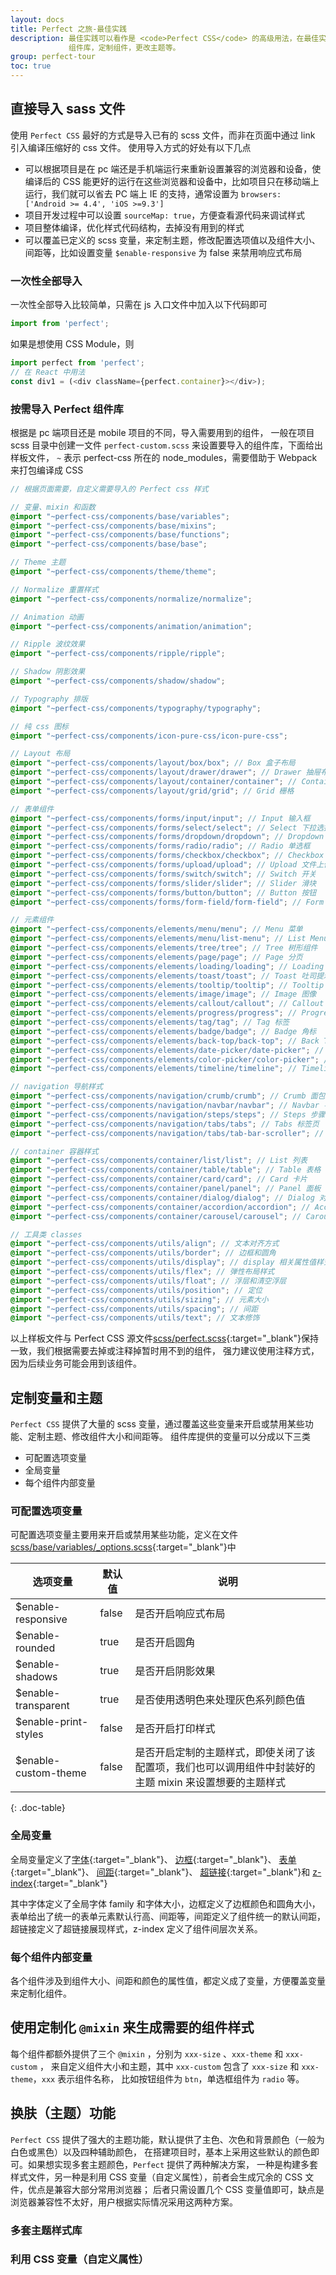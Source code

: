 ```yaml
---
layout: docs
title: Perfect 之旅-最佳实践
description: 最佳实践可以看作是 <code>Perfect CSS</code> 的高级用法，在最佳实践中，可以学会怎样高效的使用
             组件库，定制组件，更改主题等。
group: perfect-tour
toc: true
---
```


## 直接导入 sass 文件
使用 `Perfect CSS` 最好的方式是导入已有的 scss 文件，而非在页面中通过 link 引入编译压缩好的 css 文件。
使用导入方式的好处有以下几点

* 可以根据项目是在 pc 端还是手机端运行来重新设置兼容的浏览器和设备，使编译后的 CSS 能更好的运行在这些浏览器和设备中，比如项目只在移动端上运行，我们就可以省去 PC 端上 IE 的支持，通常设置为 `browsers: ['Android >= 4.4', 'iOS >=9.3']`
* 项目开发过程中可以设置 `sourceMap: true`，方便查看源代码来调试样式
* 项目整体编译，优化样式代码结构，去掉没有用到的样式
* 可以覆盖已定义的 scss 变量，来定制主题，修改配置选项值以及组件大小、间距等，比如设置变量 `$enable-responsive` 为 false 来禁用响应式布局

### 一次性全部导入
一次性全部导入比较简单，只需在 js 入口文件中加入以下代码即可

```javascript
import from 'perfect';
```
如果是想使用 CSS Module，则
```javascript
import perfect from 'perfect';
// 在 React 中用法
const div1 = (<div className={perfect.container}></div>);
```

### 按需导入 Perfect 组件库

根据是 pc 端项目还是 mobile 项目的不同，导入需要用到的组件，
一般在项目 scss 目录中创建一文件 `perfect-custom.scss` 来设置要导入的组件库，下面给出样板文件，
`~` 表示 perfect-css 所在的 node_modules，需要借助于 Webpack 来打包编译成 CSS

```scss
// 根据页面需要，自定义需要导入的 Perfect css 样式

// 变量、mixin 和函数
@import "~perfect-css/components/base/variables";
@import "~perfect-css/components/base/mixins";
@import "~perfect-css/components/base/functions";
@import "~perfect-css/components/base/base";

// Theme 主题
@import "~perfect-css/components/theme/theme";

// Normalize 重置样式
@import "~perfect-css/components/normalize/normalize";

// Animation 动画
@import "~perfect-css/components/animation/animation";

// Ripple 波纹效果
@import "~perfect-css/components/ripple/ripple";

// Shadow 阴影效果
@import "~perfect-css/components/shadow/shadow";

// Typography 排版
@import "~perfect-css/components/typography/typography";

// 纯 css 图标
@import "~perfect-css/components/icon-pure-css/icon-pure-css";

// Layout 布局
@import "~perfect-css/components/layout/box/box"; // Box 盒子布局
@import "~perfect-css/components/layout/drawer/drawer"; // Drawer 抽屉布局
@import "~perfect-css/components/layout/container/container"; // Container 容器
@import "~perfect-css/components/layout/grid/grid"; // Grid 栅格

// 表单组件
@import "~perfect-css/components/forms/input/input"; // Input 输入框
@import "~perfect-css/components/forms/select/select"; // Select 下拉选择框
@import "~perfect-css/components/forms/dropdown/dropdown"; // Dropdown 下拉菜单
@import "~perfect-css/components/forms/radio/radio"; // Radio 单选框
@import "~perfect-css/components/forms/checkbox/checkbox"; // Checkbox 复选框
@import "~perfect-css/components/forms/upload/upload"; // Upload 文件上传
@import "~perfect-css/components/forms/switch/switch"; // Switch 开关
@import "~perfect-css/components/forms/slider/slider"; // Slider 滑块
@import "~perfect-css/components/forms/button/button"; // Button 按钮
@import "~perfect-css/components/forms/form-field/form-field"; // Form Field 表单域

// 元素组件
@import "~perfect-css/components/elements/menu/menu"; // Menu 菜单
@import "~perfect-css/components/elements/menu/list-menu"; // List Menu 列表菜单
@import "~perfect-css/components/elements/tree/tree"; // Tree 树形组件
@import "~perfect-css/components/elements/page/page"; // Page 分页
@import "~perfect-css/components/elements/loading/loading"; // Loading 加载
@import "~perfect-css/components/elements/toast/toast"; // Toast 吐司提示
@import "~perfect-css/components/elements/tooltip/tooltip"; // Tooltip 提示
@import "~perfect-css/components/elements/image/image"; // Image 图像
@import "~perfect-css/components/elements/callout/callout"; // Callout 引线式标注
@import "~perfect-css/components/elements/progress/progress"; // Progress 进度条
@import "~perfect-css/components/elements/tag/tag"; // Tag 标签
@import "~perfect-css/components/elements/badge/badge"; // Badge 角标
@import "~perfect-css/components/elements/back-top/back-top"; // Back Top 返回顶部
@import "~perfect-css/components/elements/date-picker/date-picker"; // Date Picker 日期选择器
@import "~perfect-css/components/elements/color-picker/color-picker"; // Color Picker 颜色选择器
@import "~perfect-css/components/elements/timeline/timeline"; // Timeline 时间轴

// navigation 导航样式
@import "~perfect-css/components/navigation/crumb/crumb"; // Crumb 面包屑
@import "~perfect-css/components/navigation/navbar/navbar"; // Navbar 导航栏
@import "~perfect-css/components/navigation/steps/steps"; // Steps 步骤条
@import "~perfect-css/components/navigation/tabs/tabs"; // Tabs 标签页
@import "~perfect-css/components/navigation/tabs/tab-bar-scroller"; // 可滑动的 Tabs 标签页

// container 容器样式
@import "~perfect-css/components/container/list/list"; // List 列表
@import "~perfect-css/components/container/table/table"; // Table 表格
@import "~perfect-css/components/container/card/card"; // Card 卡片
@import "~perfect-css/components/container/panel/panel"; // Panel 面板
@import "~perfect-css/components/container/dialog/dialog"; // Dialog 对话框
@import "~perfect-css/components/container/accordion/accordion"; // Accordion 手风琴
@import "~perfect-css/components/container/carousel/carousel"; // Carousel 轮播图

// 工具类 classes
@import "~perfect-css/components/utils/align"; // 文本对齐方式
@import "~perfect-css/components/utils/border"; // 边框和圆角
@import "~perfect-css/components/utils/display"; // display 相关属性值样式
@import "~perfect-css/components/utils/flex"; // 弹性布局样式
@import "~perfect-css/components/utils/float"; // 浮层和清空浮层
@import "~perfect-css/components/utils/position"; // 定位
@import "~perfect-css/components/utils/sizing"; // 元素大小
@import "~perfect-css/components/utils/spacing"; // 间距
@import "~perfect-css/components/utils/text"; // 文本修饰

```

以上样板文件与 Perfect CSS 源文件[scss/perfect.scss]({{site.repo_root}}scss/perfect.scss){:target="_blank"}保持一致，我们根据需要去掉或注释掉暂时用不到的组件，
强力建议使用注释方式，因为后续业务可能会用到该组件。

## 定制变量和主题

`Perfect CSS` 提供了大量的 scss 变量，通过覆盖这些变量来开启或禁用某些功能、定制主题、修改组件大小和间距等。
组件库提供的变量可以分成以下三类
* 可配置选项变量
* 全局变量
* 每个组件内部变量

### 可配置选项变量
可配置选项变量主要用来开启或禁用某些功能，定义在文件[scss/base/variables/_options.scss]({{site.repo_root}}scss/base/variables/_options.scss){:target="_blank"}中

选项变量 | 默认值 | 说明
--- | --- | ---
$enable-responsive | false | 是否开启响应式布局
$enable-rounded | true | 是否开启圆角
$enable-shadows | true | 是否开启阴影效果
$enable-transparent | true | 是否使用透明色来处理灰色系列颜色值
$enable-print-styles | false | 是否开启打印样式
$enable-custom-theme | false | 是否开启定制的主题样式，即使关闭了该配置项，我们也可以调用组件中封装好的主题 mixin 来设置想要的主题样式
{: .doc-table}

### 全局变量
全局变量定义了[字体]({{site.repo_root}}scss/base/variables/_font.scss){:target="_blank"}、
[边框]({{site.repo_root}}scss/base/variables/_border.scss){:target="_blank"}、
[表单]({{site.repo_root}}scss/base/variables/_form.scss){:target="_blank"}、
[间距]({{site.repo_root}}scss/base/variables/_spacing.scss){:target="_blank"}、
[超链接]({{site.repo_root}}scss/base/variables/_link.scss){:target="_blank"}和
[z-index]({{site.repo_root}}scss/base/variables/_zindex.scss){:target="_blank"}

其中字体定义了全局字体 family 和字体大小，边框定义了边框颜色和圆角大小，表单给出了统一的表单元素默认行高、间距等，间距定义了组件统一的默认间距，超链接定义了超链接展现样式，z-index 定义了组件间层次关系。

### 每个组件内部变量
各个组件涉及到组件大小、间距和颜色的属性值，都定义成了变量，方便覆盖变量来定制化组件。

## 使用定制化 `@mixin` 来生成需要的组件样式

每个组件都额外提供了三个 `@mixin` ，分别为 `xxx-size` 、`xxx-theme` 和 `xxx-custom` ，
来自定义组件大小和主题，其中 `xxx-custom` 包含了 `xxx-size` 和 `xxx-theme`，`xxx` 表示组件名称，
比如按钮组件为 `btn`，单选框组件为 `radio` 等。

## 换肤（主题）功能

`Perfect CSS` 提供了强大的主题功能，默认提供了主色、次色和背景颜色（一般为白色或黑色）以及四种辅助颜色，
在搭建项目时，基本上采用这些默认的颜色即可。如果想实现多套主题颜色，`Perfect` 提供了两种解决方案，
一种是构建多套样式文件，另一种是利用 CSS 变量（自定义属性），前者会生成冗余的 CSS 文件，优点是兼容大部分常用浏览器；
后者只需设置几个 CSS 变量值即可，缺点是浏览器兼容性不太好，用户根据实际情况采用这两种方案。

### 多套主题样式库

### 利用 CSS 变量（自定义属性）

